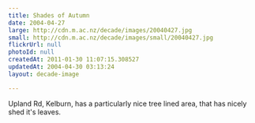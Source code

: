 ```yaml
---
title: Shades of Autumn
date: 2004-04-27
large: http://cdn.m.ac.nz/decade/images/20040427.jpg
small: http://cdn.m.ac.nz/decade/images/small/20040427.jpg
flickrUrl: null
photoId: null
createdAt: 2011-01-30 11:07:15.308527
updatedAt: 2004-04-30 03:13:24
layout: decade-image

---
```

Upland Rd, Kelburn, has a particularly nice tree lined area, that has nicely shed it's leaves.
